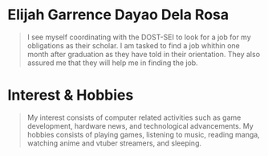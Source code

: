 # Elijah Garrence Dayao Dela Rosa
> I see myself coordinating with the DOST-SEI to look for a job for my obligations as their scholar. I am tasked to find a job whithin one month after graduation as they have told in their orientation. They also assured me that they will help me in finding the job.
# Interest & Hobbies
> My interest consists of computer related activities such as game development, hardware news, and technological advancements.
> My hobbies consists of playing games, listening to music, reading manga, watching anime and vtuber streamers, and sleeping.